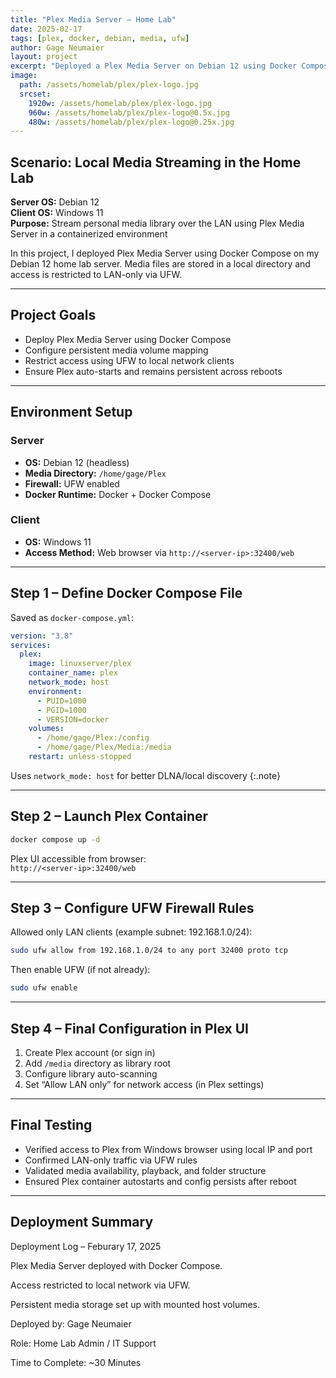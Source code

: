 ```yaml
---
title: "Plex Media Server – Home Lab"
date: 2025-02-17
tags: [plex, docker, debian, media, ufw]
author: Gage Neumaier
layout: project
excerpt: "Deployed a Plex Media Server on Debian 12 using Docker Compose. Media files are hosted locally and access is restricted to LAN using UFW."
image:
  path: /assets/homelab/plex/plex-logo.jpg
  srcset:
    1920w: /assets/homelab/plex/plex-logo.jpg
    960w: /assets/homelab/plex/plex-logo@0.5x.jpg
    480w: /assets/homelab/plex/plex-logo@0.25x.jpg
---
```


## Scenario: Local Media Streaming in the Home Lab

**Server OS:** Debian 12  
**Client OS:** Windows 11  
**Purpose:** Stream personal media library over the LAN using Plex Media Server in a containerized environment

In this project, I deployed Plex Media Server using Docker Compose on my Debian 12 home lab server. Media files are stored in a local directory and access is restricted to LAN-only via UFW.

---

## Project Goals

- Deploy Plex Media Server using Docker Compose
- Configure persistent media volume mapping
- Restrict access using UFW to local network clients
- Ensure Plex auto-starts and remains persistent across reboots

---

## Environment Setup

### Server

- **OS:** Debian 12 (headless)
- **Media Directory:** `/home/gage/Plex`
- **Firewall:** UFW enabled
- **Docker Runtime:** Docker + Docker Compose

### Client

- **OS:** Windows 11
- **Access Method:** Web browser via `http://<server-ip>:32400/web`

---

## Step 1 – Define Docker Compose File

Saved as `docker-compose.yml`:

```yaml
version: "3.8"
services:
  plex:
    image: linuxserver/plex
    container_name: plex
    network_mode: host
    environment:
      - PUID=1000
      - PGID=1000
      - VERSION=docker
    volumes:
      - /home/gage/Plex:/config
      - /home/gage/Plex/Media:/media
    restart: unless-stopped
```
Uses `network_mode: host` for better DLNA/local discovery
{:.note}

---

## Step 2 – Launch Plex Container

```bash
docker compose up -d
```

Plex UI accessible from browser:  
`http://<server-ip>:32400/web`

---

## Step 3 – Configure UFW Firewall Rules

Allowed only LAN clients (example subnet: 192.168.1.0/24):

```bash
sudo ufw allow from 192.168.1.0/24 to any port 32400 proto tcp
```

Then enable UFW (if not already):

```bash
sudo ufw enable
```

---

## Step 4 – Final Configuration in Plex UI

1. Create Plex account (or sign in)
2. Add `/media` directory as library root
3. Configure library auto-scanning
4. Set “Allow LAN only” for network access (in Plex settings)

---

## Final Testing

- Verified access to Plex from Windows browser using local IP and port
- Confirmed LAN-only traffic via UFW rules
- Validated media availability, playback, and folder structure
- Ensured Plex container autostarts and config persists after reboot

---

## Deployment Summary

Deployment Log – Feburary 17, 2025

Plex Media Server deployed with Docker Compose.

Access restricted to local network via UFW.

Persistent media storage set up with mounted host volumes.

Deployed by: Gage Neumaier

Role: Home Lab Admin / IT Support

Time to Complete: ~30 Minutes
